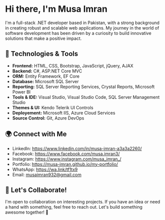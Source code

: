 # Hi there, I'm Musa Imran

I'm a full-stack .NET developer based in Pakistan, with a strong background in creating robust and scalable web applications. My journey in the world of software development has been driven by a curiosity to build innovative solutions that make a positive impact.

## 🔧 Technologies & Tools

- **Frontend:** HTML, CSS, Bootstrap, JavaScript, jQuery, AJAX
- **Backend:** C#, ASP.NET Core MVC
- **ORM:** Entity Framework, EF Core
- **Database:** Microsoft SQL Server
- **Reporting:** SQL Server Reporting Services, Crystal Reports, Microsoft Power BI
- **Tools & IDE:** Visual Studio, Visual Studio Code, SQL Server Management Studio
- **Themes & UI:** Kendo Telerik UI Controls
- **Deployement:** Microsoft IIS, Azure Cloud Services
- **Source Control:** Git, Azure DevOps

  
## 🌍 Connect with Me

- LinkedIn: https://www.linkedin.com/in/musa-imran-a3a3a2260/
- Facebook: https://www.facebook.com/musa.imran3/
- Instagram: https://www.instagram.com/musa_imran_/
- Portfolio: https://musa-imran.github.io/my-portfolio/
- WhatsApp: https://wa.link/tf1tx9
- Email: musaimran932@gmail.com


## 🤝 Let's Collaborate!

I'm open to collaboration on interesting projects. If you have an idea or need a hand with something, feel free to reach out. Let's build something awesome together! 🚀
